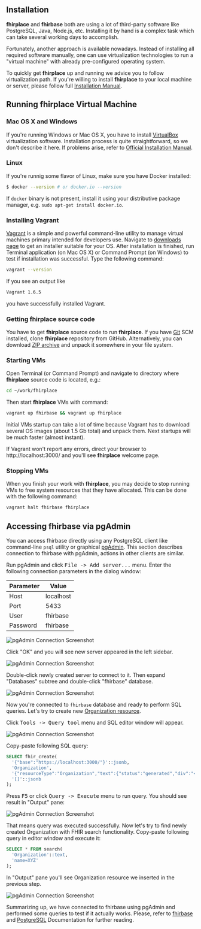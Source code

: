 ## Installation

**fhirplace** and **fhirbase** both are using a lot of third-party software
like PostgreSQL, Java, Node.js, etc. Installing it by hand is a
complex task which can take several working days to accomplish.

Fortunately, another approach is available nowadays. Instead of
installing all required software manually, one can use virtualization
technologies to run a "virtual machine" with already pre-configured
operating system.

To quickly get **fhirplace** up and running we advice you to follow
virtualization path. If you're willing to install **fhirplace** to your
local machine or server, please follow full
[Installation Manual](https://github.com/fhirbase/fhirplace/wiki/InstallationManual).

## Running **fhirplace** Virtual Machine

### Mac OS X and Windows

If you're running Windows or Mac OS X, you have to install
[VirtualBox](https://www.virtualbox.org/) virtualization
software. Installation process is quite straightforward, so we don't
describe it here. If problems arise, refer to
[Official Installation Manual](https://www.virtualbox.org/manual/ch02.html).

### Linux

If you're runnig some flavor of Linux, make sure you have Docker installed:

```bash
$ docker --version # or docker.io --version
```

If `docker` binary is not present, install it using your
distributive package manager, e.g. `sudo apt-get install docker.io`.

### Installing Vagrant

[Vagrant](https://www.vagrantup.com/) is a simple and powerful
command-line utility to manage virtual machines primary intended for
developers use. Navigate to
[downloads page](https://www.vagrantup.com/downloads.html) to get an
installer suitable for your OS. After installation is finished, run
Terminal application (on Mac OS X) or Command Prompt (on Windows) to
test if installation was successful. Type the following command:

```bash
vagrant --version
```

If you see an output like

```bash
Vagrant 1.6.5
```

you have successfully installed Vagrant.

### Getting **fhirplace** source code

You have to get **fhirplace** source code to run **fhirplace**. If you have
[Git](http://git-scm.com/) SCM installed, clone **fhirplace** repository
from GitHub. Alternatively, you can download
[ZIP archive](https://github.com/fhirbase/fhirplace/archive/master.zip)
and unpack it somewhere in your file system.

### Starting VMs

Open Terminal (or Command Prompt) and navigate to directory where
**fhirplace** source code is located, e.g.:

```bash
cd ~/work/fhirplace
```

Then start **fhirplace** VMs with command:

```bash
vagrant up fhirbase && vagrant up fhirplace
```

Initial VMs startup can take a lot of time because Vagrant has to
download several OS images (about 1.5 Gb total) and unpack them. Next
startups will be much faster (almost instant).

If Vagrant won't report any errors, direct your browser to
http://localhost:3000/ and you'll see **fhirplace** welcome page.

### Stopping VMs

When you finish your work with **fhirplace**, you may decide to stop running
VMs to free system resources that they have allocated. This can be done with
the following command:

```bash
vagrant halt fhirbase fhirplace
```

## Accessing fhirbase via pgAdmin

You can access fhirbase directly using any PostgreSQL client like
command-line `psql` utility or graphical
[pgAdmin](http://www.pgadmin.org/). This section describes connection
to fhirbase with pgAdmin, actions in other clients are similar.

Run pgAdmin and click <kbd>File -> Add server...</kbd> menu. Enter
the following connection parameters in the dialog window:

Parameter | Value
----------|----------
Host      | localhost
Port      | 5433
User      | fhirbase
Password  | fhirbase

![pgAdmin Connection Screenshot](../imgs/pgadmin-connection.png)

Click "OK" and you will see new server appeared in the left sidebar.

![pgAdmin Connection Screenshot](../imgs/pgadmin-new-server.png)

Double-click newly created server to connect to it. Then expand
"Databases" subtree and double-click "fhirbase" database.

![pgAdmin Connection Screenshot](../imgs/pgadmin-fhirbase-db.png)

Now you're connected to `fhirbase` database and ready to perform SQL
queries. Let's try to create new [Organization resource](http://www.hl7.org/implement/standards/fhir/organization.html).

Click <kbd>Tools -> Query tool</kbd> menu and SQL editor window will appear.

![pgAdmin Connection Screenshot](../imgs/pgadmin-sql-editor.png)

Copy-paste following SQL query:

```sql
SELECT fhir_create(
  '{"base":"https://localhost:3000/"}'::jsonb,
  'Organization',
  '{"resourceType":"Organization","text":{"status":"generated","div":"<div>\n      <p>XYZ Insurance</p>\n    </div>"},"identifier":[{"system":"urn:oid:2.16.840.1.113883.3.19.2.3","value":"666666"}],"name":"XYZ Insurance"}'::jsonb,
  '[]'::jsonb
);
```

Press <kbd>F5</kbd> or click <kbd>Query -> Execute</kbd> menu to run
query. You should see result in "Output" pane:

![pgAdmin Connection Screenshot](../imgs/pgadmin-sql-result.png)

That means query was executed successfully. Now let's try to find newly
created Organization with FHIR search functionality. Copy-paste
following query in editor window and execute it:

```sql
SELECT * FROM search(
  'Organization'::text,
  'name=XYZ'
);
```

In "Output" pane you'll see Organization resource we inserted in the previous step.

![pgAdmin Connection Screenshot](../imgs/pgadmin-sql-search-result.png)

Summarizing up, we have connected to fhirbase using pgAdmin and performed
some queries to test if it actually works. Please, refer to
[fhirbase](https://github.com/fhirbase/fhirbase) and
[PostgreSQL](http://www.postgresql.org/docs/) Documentation for
further reading.
